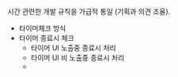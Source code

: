
시간 관련한 개발 규칙을 가급적 통일 (기획과 의견 조율).
 - 타이머체크 방식
 - 타이머 종료시 체크
	 - 타이머 UI 노출중 종료시 처리
	 - 타이머 UI 비 노출중 종료시 처리
	- 
